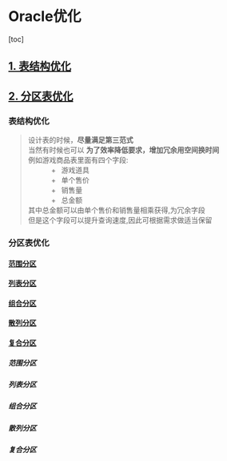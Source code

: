 # Oracle优化
[toc]
## [1. 表结构优化](#表结构优化)
## [2. 分区表优化](#分区表优化)

### 表结构优化
> 设计表的时候，**尽量满足第三范式** <br/>
> 当然有时候也可以 **为了效率降低要求，增加冗余用空间换时间** <br/>
> 例如游戏商品表里面有四个字段:  <br/>
> &emsp;&emsp;&emsp;    +&ensp; 游戏道具   <br/>
> &emsp;&emsp;&emsp;    +&ensp; 单个售价   <br/>
> &emsp;&emsp;&emsp;    +&ensp; 销售量     <br/>
> &emsp;&emsp;&emsp;    +&ensp; 总金额     <br/>
> 其中总金额可以由单个售价和销售量相乘获得,为冗余字段 <br/>
> 但是这个字段可以提升查询速度,因此可根据需求做适当保留 <br/>

### 分区表优化
#### [范围分区](#范围分区)
#### [列表分区](#列表分区)
#### [组合分区](#组合分区)
#### [散列分区](#散列分区)
#### [复合分区](#复合分区)


##### 范围分区
##### 列表分区
##### 组合分区
##### 散列分区
##### 复合分区









